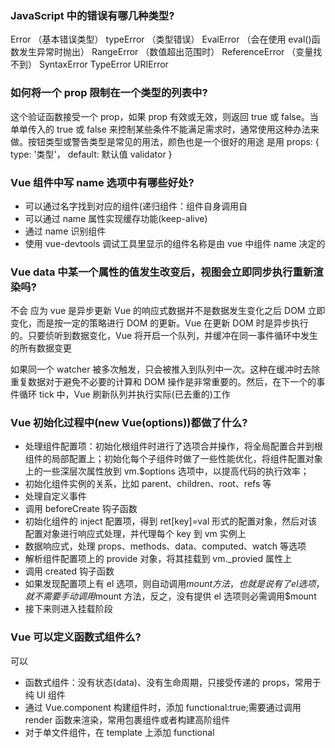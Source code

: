 ### JavaScript 中的错误有哪几种类型?

Error （基本错误类型）
typeError （类型错误）
EvalError （会在使用 eval()函数发生异常时抛出）
RangeError （数值超出范围时）
ReferenceError （变量找不到）
SyntaxError
TypeError
URIError

### 如何将一个 prop 限制在一个类型的列表中?

这个验证函数接受一个 prop，如果 prop 有效或无效，则返回 true 或 false。当单单传入的 true 或 false 来控制某些条件不能满足需求时，通常使用这种办法来做。按钮类型或警告类型是常见的用法，颜色也是一个很好的用途
是用 props: {
type: '类型'，
default: 默认值
validator
}

### Vue 组件中写 name 选项中有哪些好处?

- 可以通过名字找到对应的组件(递归组件：组件自身调用自
- 可以通过 name 属性实现缓存功能(keep-alive)
- 通过 name 识别组件
- 使用 vue-devtools 调试工具里显示的组件名称是由 vue 中组件 name 决定的

### Vue data 中某一个属性的值发生改变后，视图会立即同步执行重新渲染吗?

不会
应为 vue 是异步更新
Vue 的响应式数据并不是数据发生变化之后 DOM 立即变化，而是按一定的策略进行 DOM 的更新。Vue 在更新 DOM 时是异步执行的。只要侦听到数据变化，Vue 将开启一个队列，并缓冲在同一事件循环中发生的所有数据变更

如果同一个 watcher 被多次触发，只会被推入到队列中一次。这种在缓冲时去除重复数据对于避免不必要的计算和 DOM 操作是非常重要的。然后，在下一个的事件循环 tick 中，Vue 刷新队列并执行实际(已去重的)工作

### Vue 初始化过程中(new Vue(options))都做了什么?

- 处理组件配置项：初始化根组件时进行了选项合并操作，将全局配置合并到根组件的局部配置上；初始化每个子组件时做了一些性能优化，将组件配置对象上的一些深层次属性放到 vm.$options 选项中，以提高代码的执行效率；
- 初始化组件实例的关系，比如 parent、children、root、refs 等
- 处理自定义事件
- 调用 beforeCreate 钩子函数
- 初始化组件的 inject 配置项，得到 ret[key]=val 形式的配置对象，然后对该配置对象进行响应式处理，并代理每个 key 到 vm 实例上
- 数据响应式，处理 props、methods、data、computed、watch 等选项
- 解析组件配置项上的 provide 对象，将其挂载到 vm.\_provied 属性上
- 调用 created 钩子函数
- 如果发现配置项上有 el 选项，则自动调用$mount方法，也就是说有了el选项，就不需要手动调用$mount 方法，反之，没有提供 el 选项则必需调用$mount
- 接下来则进入挂载阶段

### Vue 可以定义函数式组件么?

可以

- 函数式组件：没有状态(data)、没有生命周期，只接受传递的 props，常用于纯 UI 组件
- 通过 Vue.component 构建组件时，添加 functional:true;需要通过调用 render 函数来渲染，常用包裹组件或者构建高阶组件
- 对于单文件组件，在 template 上添加 functional <template functional>

### 如何用 webpack 来优化前端性能?

用 webpack 优化前端性能是指优化 webpack 的输出结果，让打包的最终结果在浏览器运行快速高效

- 压缩代码：删除多余的代码、注释、简化代码的写法等等方式。可以利用 webpack 的 UglifyJsPlugin 和 ParallelUglifyPlugin 来压缩 JS 文件，利用 cssnano 来压缩 css
- Tree Shaking：将代码中永远不会用到的代码删除。可以通过在启动 webpack 时追加参数 --optimize-minimize 来实现
- Code Spliting：将代码按路由维度或者组件分块(chunk)。这样做到按需加载，同时可以充分利用浏览器缓存
- 提取公共第三方库：SplitChunksPlugin 插件来进行公共模块抽取，利用浏览器缓存可以长期缓存这些无需频繁变动的公共代码
- clean-webpack-plugin

### webpack、rollup、parcel 优劣是什么?

- webpack 适用于大型复杂的前端站点构建：webpack 有强大的 loader 和插件生态，打包后的文件实际上就是一个立即执行函数，这个立即执行函数接受一个参数，这个参数是模块对象，键为各个模块的路径，值为模块内容。立即执行函数内部则处理模块之间的引用，执行模块等，这种情况更适合文件依赖复杂的应用开发

- rollup 适用于基础库的打包，如 vue、d3 等：rollup 就是将各个模块打包进一个文件中，并且通过 Tree-shaking 来删除无用的代码，可以最大程度上降低代码体积，但是 rollup 没有 webpack 如此多的高级功能，比如代码分割、按需加载等，其更聚焦于库的打包，因此更适合库的开发

- parcel 适用于简单的实验性项目：他可以满足低门槛的快速看到效果，但是生态差、报错信息不够全面都是其硬伤，除了一些玩具项目或者实验项目之外不建议使用

### 字典序排数

` 
function leixicalOrder() {
  let arr = [];
  let number = 1;
  for (let index = 0; index < n; index++) {
    arr.push(number);
    if (number * 10 <= n) {
      number *= 10;
    } else {
      while (number % 10 === 9 || number + 1 > n) {
        number = Math.floor(number / 10);
      }
      number++;
    }
  }
  return arr;
}`
